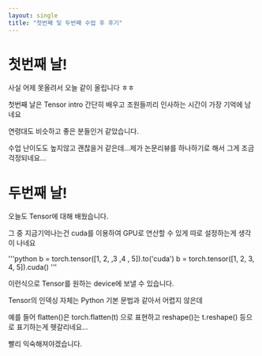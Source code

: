 ```yaml
---
layout: single
title: "첫번째 및 두번째 수업 후 후기"
---
```


# 첫번째 날!

사실 어제 못올려서 오늘 같이 올립니다 ㅎㅎ

첫번째 날은 Tensor intro 간단히 배우고 조원들끼리 인사하는 시간이 가장 기억에 남네요

연령대도 비슷하고 좋은 분들인거 같았습니다.

수업 난이도도 높지않고 괜찮을거 같은데...제가 논문리뷰를 하나하기로 해서 그게 조금 걱정되네요...

# 두번째 날!
오늘도 Tensor에 대해 배웠습니다. 

그 중 지금기억나는건 cuda를 이용하여 GPU로 연산할 수 있게 따로 설정하는게 생각이 나네요

'''python
b = torch.tensor([1, 2, ,3 ,4 , 5]).to('cuda')
b = torch.tensor([1, 2, 3, 4, 5]).cuda()
'''

이런식으로 Tensor를 원하는 device에 보낼 수 있습니다.

Tensor의 인덱싱 자체는 Python 기본 문법과 같아서 어렵지 않은데

예를 들어 flatten()은 torch.flatten(t) 으로 표현하고
reshape()는 t.reshape() 등으로 표기하는게 헷갈리네요...

빨리 익숙해져야겠습니다.
